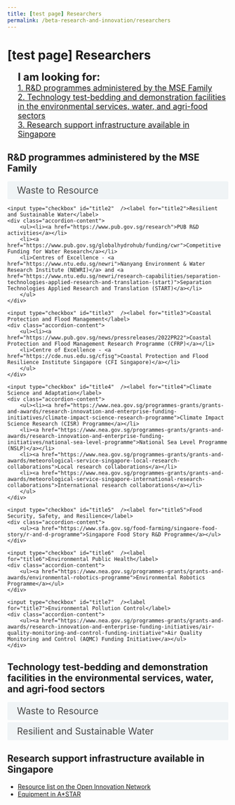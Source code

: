 ```yaml
---
title: [test page] Researchers
permalink: /beta-research-and-innovation/researchers
---  
```

<style>

input {
	display: none;
}
label {
	display: block;
	padding: 8px 22px;
	margin: 0 0 5px 0;
	cursor: pointor;
	background: #F0F4F6;
	border-radius: 3px;
	color: #484848;
	transition: ease .5s;
	font-size: 1.5em;
}

label:hover {
	background: #4a96b0;
	color: #FFF;
}

.accordion-content {
	/* background: #E2E5F6; */
	padding: 10px 0px 30px 30px;
	/* border: 1px solid #484848; */
	margin: 0 0 1px 0;
	border-radius: 3px;
}

input + label + .accordion-content {
	display: none;
}

input:checked + label + .accordion-content {
	display: none;
}

input:checked + label + .accordion-content {
	display: block;
}

</style>
<!-- End of accordion -->

<div class="container">

<h1><b>[test page] Researchers</b></h1>
<ul><font size="+2"><b>I am looking for:</b></font>
    <br><font size="+1"><a href="#R_and_D">1. R&D programmes administered by the MSE Family</a>
    <br><a href="#Tech_Testbed">2. Technology test-bedding and demonstration facilities in the environmental services, water, and agri-food sectors</a>
    <br><a href="#Research_Infra">3. Research support infrastructure available in Singapore</a></font></ul>    

<h2><a id="R_and_D">R&D programmes administered by the MSE Family</a></h2>
<div>
	<input type="checkbox" id="title1"  /><label for="title1">Waste to Resource</label>
	<div class="accordion-content">
    <ul><li><a href="https://www.nea.gov.sg/programmes-grants/grants-and-awards/research-innovation-and-enterprise-funding-initiatives/closing-the-resource-loop-funding-initiative">Closing the Resource Loop (CTRL) Funding Initiative</a></li>
    <li><a href="https://www.pub.gov.sg/research/collaboration">PUB welcomes R&D ideas</a> in the area of waste reduction and resource recovery from water operations</li></ul>
	</div>
    
	<input type="checkbox" id="title2"  /><label for="title2">Resilient and Sustainable Water</label>
	<div class="accordion-content">
        <ul><li><a href="https://www.pub.gov.sg/research">PUB R&D activities</a></li>
        <li><a href="https://www.pub.gov.sg/globalhydrohub/funding/cwr">Competitive Funding for Water Research</a></li>
        <li>Centres of Excellence - <a href="https://www.ntu.edu.sg/newri">Nanyang Environment & Water Research Institute (NEWRI)</a> and <a href="https://www.ntu.edu.sg/newri/research-capabilities/separation-technologies-applied-research-and-translation-(start)">Separation Technologies Applied Research and Translation (START)</a></li>
        </ul>
	</div>
    
	<input type="checkbox" id="title3"  /><label for="title3">Coastal Protection and Flood Management</label>
	<div class="accordion-content">
        <ul><li><a href="https://www.pub.gov.sg/news/pressreleases/2022PR22">Coastal Protection and Flood Management Research Programme (CFRP)</a></li>
        <li>Centre of Excellence - <a href="https://cde.nus.edu.sg/cfisg">Coastal Protection and Flood Resilience Institute Singapore (CFI Singapore)</a></li>
        </ul>
	</div> 

	<input type="checkbox" id="title4"  /><label for="title4">Climate Science and Adaptation</label>
	<div class="accordion-content">
        <ul><li><a href="https://www.nea.gov.sg/programmes-grants/grants-and-awards/research-innovation-and-enterprise-funding-initiatives/climate-impact-science-research-programme">Climate Impact Science Research (CISR) Programme</a></li>
        <li><a href="https://www.nea.gov.sg/programmes-grants/grants-and-awards/research-innovation-and-enterprise-funding-initiatives/national-sea-level-programme">National Sea Level Programme (NSLP)</a></li>
        <li><a href="https://www.nea.gov.sg/programmes-grants/grants-and-awards/meteorological-service-singapore-local-research-collaborations">Local research collaborations</a></li>
        <li><a href="https://www.nea.gov.sg/programmes-grants/grants-and-awards/meteorological-service-singapore-international-research-collaborations">International research collaborations</a></li>
        </ul>
	</div> 

	<input type="checkbox" id="title5"  /><label for="title5">Food Security, Safety, and Resilience</label>
	<div class="accordion-content">
        <ul><a href="https://www.sfa.gov.sg/food-farming/singaore-food-story/r-and-d-programme">Singapore Food Story R&D Programme</a></ul>
	</div> 

	<input type="checkbox" id="title6"  /><label for="title6">Environmental Public Health</label>
	<div class="accordion-content">
        <ul><a href="https://www.nea.gov.sg/programmes-grants/grants-and-awards/environmental-robotics-programme">Environmental Robotics Programme</a></ul>
	</div> 

	<input type="checkbox" id="title7"  /><label for="title7">Environmental Pollution Control</label>
	<div class="accordion-content">
        <ul><a href="https://www.nea.gov.sg/programmes-grants/grants-and-awards/research-innovation-and-enterprise-funding-initiatives/air-quality-monitoring-and-control-funding-initiative">Air Quality Monitoring and Control (AQMC) Funding Initiative</a></ul>
	</div> 
</div>
	
<h2 id="Tech_Testbed">Technology test-bedding and demonstration facilities in the environmental services, water, and agri-food sectors</h2>
<div>
	<input type="checkbox" id="title8"  /><label for="title8">Waste to Resource</label>
	<div class="accordion-content">
        <ul><font size="+2"><a href="https://www.ntu.edu.sg/newri/research-capabilities/waste-to-energy-research-facility-(wte-art)">WtE Research Facility</a></font></ul>
    </div>
	<input type="checkbox" id="title9"  /><label for="title9">Resilient and Sustainable Water</label>
	<div class="accordion-content">
        <ul><font size="+2"><a href="https://www.pub.gov.sg/research/collaboration">Industrial test-bedding sites</a></font></ul>
    </div>
</div>

<h2 id="Research_Infra">Research support infrastructure available in Singapore</h2>
<div>
	<ul><li><a href="https://www.openinnovationnetwork.gov.sg/toolkit/resource-list">Resource list on the Open Innovation Network</a></li>
    <li><a href="https://www.rsc.a-star.edu.sg/scientific-equipment">Equipment in A*STAR</a></li></ul>
</div>